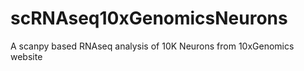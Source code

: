 # scRNAseq10xGenomicsNeurons
A scanpy based RNAseq analysis of 10K Neurons from 10xGenomics website
